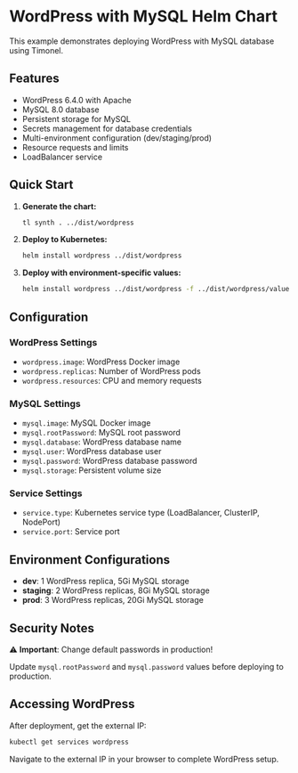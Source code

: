 # WordPress with MySQL Helm Chart

This example demonstrates deploying WordPress with MySQL database using Timonel.

## Features

- WordPress 6.4.0 with Apache
- MySQL 8.0 database
- Persistent storage for MySQL
- Secrets management for database credentials
- Multi-environment configuration (dev/staging/prod)
- Resource requests and limits
- LoadBalancer service

## Quick Start

1. **Generate the chart:**

   ```bash
   tl synth . ../dist/wordpress
   ```

2. **Deploy to Kubernetes:**

   ```bash
   helm install wordpress ../dist/wordpress
   ```

3. **Deploy with environment-specific values:**

   ```bash
   helm install wordpress ../dist/wordpress -f ../dist/wordpress/values-prod.yaml
   ```

## Configuration

### WordPress Settings

- `wordpress.image`: WordPress Docker image
- `wordpress.replicas`: Number of WordPress pods
- `wordpress.resources`: CPU and memory requests

### MySQL Settings

- `mysql.image`: MySQL Docker image
- `mysql.rootPassword`: MySQL root password
- `mysql.database`: WordPress database name
- `mysql.user`: WordPress database user
- `mysql.password`: WordPress database password
- `mysql.storage`: Persistent volume size

### Service Settings

- `service.type`: Kubernetes service type (LoadBalancer, ClusterIP, NodePort)
- `service.port`: Service port

## Environment Configurations

- **dev**: 1 WordPress replica, 5Gi MySQL storage
- **staging**: 2 WordPress replicas, 8Gi MySQL storage  
- **prod**: 3 WordPress replicas, 20Gi MySQL storage

## Security Notes

⚠️ **Important**: Change default passwords in production!

Update `mysql.rootPassword` and `mysql.password` values before deploying to production.

## Accessing WordPress

After deployment, get the external IP:

```bash
kubectl get services wordpress
```

Navigate to the external IP in your browser to complete WordPress setup.

